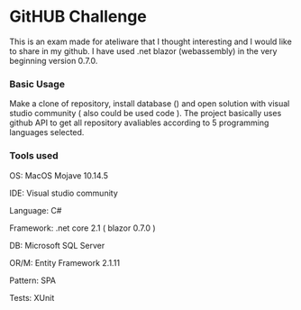 # GitHUB Challenge

This is an exam made for ateliware that I thought interesting and I would like to share in my github. I have used .net blazor (webassembly) in the very beginning version 0.7.0.

### Basic Usage
Make a clone of repository, install database () and open solution with visual studio community ( also could be used code ). The project basically uses github API to get all repository avaliables according to 5 programming languages selected.


### Tools used
OS:         MacOS Mojave 10.14.5

IDE:        Visual studio community 

Language:   C#

Framework:  .net core 2.1 ( blazor 0.7.0 )

DB:         Microsoft SQL Server 

OR/M:       Entity Framework 2.1.11

Pattern:    SPA

Tests:      XUnit
